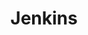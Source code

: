 ---
layout: "writing_by_category"
category: "Jenkins"

# url에 대문자 섞이면 post와 연결이 안됨
permalink: "/writing/category/jenkins/"

## Logo 이미지 경로
header-img: "assets/img/Jenkins"

## Logo 동영상 경로
# header-video: "assets/video/JavaScript.mp4"
header-video: "assets/video/metrix2.mp4"

title: "Jenkins"
---